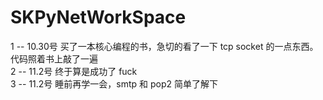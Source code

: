 # SKPyNetWorkSpace  
1 -- 10.30号 买了一本核心编程的书，急切的看了一下 tcp socket 的一点东西。代码照着书上敲了一遍  
2 -- 11.2号  终于算是成功了 fuck  
3 -- 11.2号  睡前再学一会，smtp 和 pop2 简单了解下
